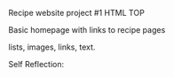 Recipe website project #1 HTML TOP

Basic homepage with links to recipe pages

lists, images, links, text.

Self Reflection: 